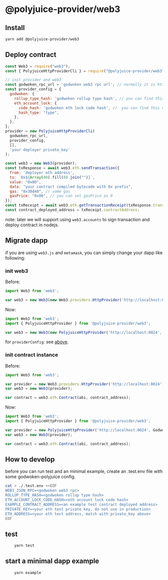 # @polyjuice-provider/web3

## Install

```sh
yarn add @polyjuice-provider/web3 
```

## Deploy contract

```js
const Web3 = require("web3");
const { PolyjuiceHttpProviderCli } = require("@polyjuice-provider/web3");

// init provider and web3
const godwoken_rpc_url = 'godwoken web3 rpc url'; // normally it is http://localhost:8024
const provider_config = {
  godwoken: {
    rollup_type_hash: 'godwoken rollup type hash', // you can find this value by opening your browser to access http://localhost:6101/get_rollup_type_hash
    eth_account_lock: {
      code_hash: 'godwoken eth lock code hash', //  you can find this value by opening your browser to access http://localhost:6101/get_eth_acccount_lock
      hash_type: "type",
    },
  },
};
provider = new PolyjuiceHttpProviderCli(
  godwoken_rpc_url,
  provider_config,
  [],
  'your deployer private_key'
);

const web3 = new Web3(provider);
const txResponse = await web3.eth.sendTransaction({
  from: 'deployer eth address',
  to: `0x${Array(40).fill(0).join("")}`,
  value: "0x00",
  data: "your contract compiled bytecode with 0x prefix",
  gas: "0x30d40", // some gas
  gasPrice: "0x00", // you can set gasPrice as 0
});
const txReceipt = await web3.eth.getTransactionReceipt(txResponse.transactionHash);
const contract_deployed_address = txReceipt.contractAddress;
```

note: later we will support using `web3.accounts` to sign transaction and deploy contract in nodejs.

## Migrate dapp

if you are using `web3.js` and `metamask`, you can simply change your dapp like following:

### init web3

Before:

```js
import Web3 from 'web3';

var web3 = new Web3(new Web3.providers.HttpProvider('http://localhost:8024'));
```

Now:

```js
import Web3 from 'web3';
import { PolyjuiceHttpProvider } from '@polyjuice-provider/web3';

var web3 = new Web3(new PolyjuiceHttpProvider('http://localhost:8024', providerConfig, ['your abi items array']));
```

for ```providerConfig```: see [above](#L17-L25).

### init contract instance

Before:

```js
import Web3 from 'web3';

var provider = new Web3.providers.HttpProvider('http://localhost:8024');
var web3 = new Web3(provider);

var contract = web3.eth.Contract(abi, contract_address);
```

Now:

```js
import Web3 from 'web3';
import { PolyjuiceHttpProvider } from '@polyjuice-provider/web3';

var provider = new PolyjuiceHttpProvider('http://localhost:8024', GodwokenOption, ['your abi items array']);
var web3 = new Web3(provider);

var contract = web3.eth.Contract(abi, contract_address);
```

## How to develop

before you can run test and an minimal example, create an .test.env file with some godwoken-polyjuice config.

```sh
cat > ./.test.env <<EOF
WEB3_JSON_RPC=<godwoken web3 rpc>
ROLLUP_TYPE_HASH=<godwoken rollup type hash>
ETH_ACCOUNT_LOCK_CODE_HASH=<eth account lock code hash>
EXAMPLE_CONTRACT_ADDRESS=<an example test contract deployed address>
PRIVATE_KEY=<your eth test private key, do not use in production>
ETH_ADDRESS=<your eth test address, match with private_key above>
EOF
```

## test

```sh
    yarn test
```

## start a minimal dapp example

```sh
    yarn example
```
